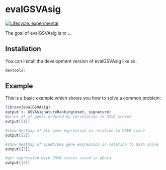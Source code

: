 
# evalGSVAsig

<!-- badges: start -->
[![Lifecycle: experimental](https://img.shields.io/badge/lifecycle-experimental-orange.svg)](https://lifecycle.r-lib.org/articles/stages.html#experimental)
<!-- badges: end -->

The goal of evalGSVAsig is to ...

## Installation

You can install the development version of evalGSVAsig like so:

``` r
devtools:
```

## Example

This is a basic example which shows you how to solve a common problem:

``` r
library(evalGSVAsig)
output <- GSVAsignatureRanking(eset, signature)
#print df of genes ordered by correlation to GSVA scores
output[[1]]

#show heatmap of ALL gene expression in relation to GSVA score
output[[2]]

#show heatmap of SIGNATURE gene expression in relation to GSVA score
output[[3]]

#get expression with GSVA scores saved in pData
output[[4]]
```

